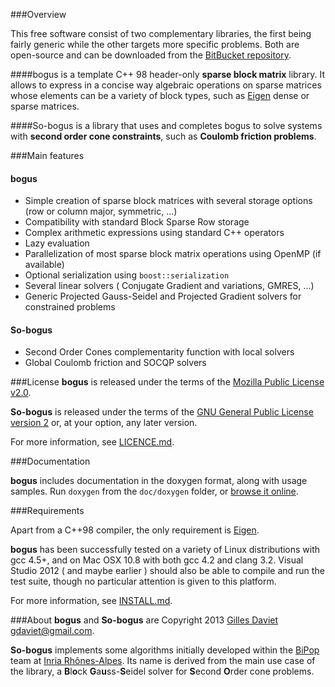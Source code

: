 ###Overview

This free software consist of two complementary libraries, the first being fairly generic while the other targets more specific problems. Both are open-source and can be downloaded from the [BitBucket repository](https://bitbucket.org/gdaviet/so-bogus/downloads#tag-downloads). 

####bogus
 is a template C++ 98 header-only **sparse block matrix** library. It allows to express in a concise way algebraic operations on sparse matrices whose elements can be a variety of block types, such as [Eigen](http://eigen.tuxfamily.org) dense or sparse matrices.

####So-bogus
 is a library that uses and completes bogus to solve systems with **second order cone constraints**, such as **Coulomb friction problems**.

###Main features

#### bogus

 - Simple creation of sparse block matrices with several storage options (row or column major, symmetric, ...)
 - Compatibility with standard Block Sparse Row storage
 - Complex arithmetic expressions using standard C++ operators
 - Lazy evaluation
 - Parallelization of most sparse block matrix operations using OpenMP (if available)
 - Optional serialization using `boost::serialization`
 - Several linear solvers ( Conjugate Gradient and variations, GMRES, ...)  
 - Generic Projected Gauss-Seidel and Projected Gradient solvers for
constrained problems

#### So-bogus

 - Second Order Cones complementarity function with local solvers
 - Global Coulomb friction and SOCQP solvers

###License
**bogus** is released under the terms of  the  [Mozilla Public License v2.0](http://gdaviet.fr/code/bogus/src/master/MPL-LICENSE-2.0.txt).

**So-bogus** is released under the terms of the [GNU General Public License version 2](http://gdaviet.fr/code/bogus/src/master/GPL-LICENSE-2.txt) or, at your option, any later version.

For more information, see [LICENCE.md](http://gdaviet.fr/code/bogus/src/master/LICENSE.md).

###Documentation

**bogus** includes documentation in the doxygen format, along with usage samples.
Run `doxygen` from the `doc/doxygen` folder, or [browse it online](http://gdaviet.fr/doc/bogus/master/doxygen/).

###Requirements

Apart from a C++98 compiler, the only requirement is  [Eigen](http://eigen.tuxfamily.org).

**bogus** has been successfully tested on a variety of Linux distributions  with gcc 4.5+,
and on Mac OSX 10.8 with both gcc 4.2 and clang 3.2.
Visual Studio 2012 ( and maybe earlier ) should also be able to compile and run the test suite, though no particular attention is given to this platform.

For more information, see [INSTALL.md](http://gdaviet.fr/code/bogus/src/master/INSTALL.md).


###About
**bogus** and **So-bogus** are Copyright 2013 
[Gilles Daviet](http://gdaviet.fr) <gdaviet@gmail.com>.

**So-bogus** implements some algorithms initially developed within the [BiPop](http://bipop.inrialpes.fr) team at [Inria Rhônes-Alpes](http://inria.fr/en/centre/grenoble). Its name is derived from the main use case of the library, a **B**l**o**ck **G**a**u**ss-**S**eidel solver for **S**econd **O**rder cone problems. 




